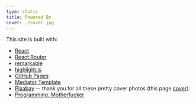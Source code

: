 ```yaml
---
type: static
title: Powered By
cover: ./cover.jpg
---
```

This site is built with:
* [React](https://reactjs.org/)
* [React Router](https://reacttraining.com/react-router/)
* [remarkable](https://github.com/jonschlinkert/remarkable)
* [highlight.js](https://highlightjs.org/)
* [GitHub Pages](https://pages.github.com/)
* [Mediator Template](https://github.com/dirkfabisch/mediator)
* [Pixabay](https://pixabay.com/) -- thank you for all these pretty cover photos (this page [cover](https://pixabay.com/en/solarpark-wind-park-renewable-energy-1288842/)).
* [Programming, Motherfucker](http://programming-motherfucker.com/)
